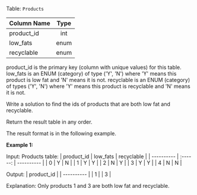 Table: `Products`

| Column Name | Type |
| ----------- | :--: |
| product_id  | int  |
| low_fats    | enum |
| recyclable  | enum |

product_id is the primary key (column with unique values) for this table.
low_fats is an ENUM (category) of type ('Y', 'N') where 'Y' means this product is low fat and 'N' means it is not.
recyclable is an ENUM (category) of types ('Y', 'N') where 'Y' means this product is recyclable and 'N' means it is not.

Write a solution to find the ids of products that are both low fat and recyclable.

Return the result table in any order.

The result format is in the following example.

**Example 1:**

Input:
Products table:
| product_id | low_fats | recyclable |
| ---------- | :------: | ---------- |
| 0 | Y | N |
| 1 | Y | Y |
| 2 | N | Y |
| 3 | Y | Y |
| 4 | N | N |

Output:
| product_id |
| ---------- |
| 1 |
| 3 |

Explanation: Only products 1 and 3 are both low fat and recyclable.
